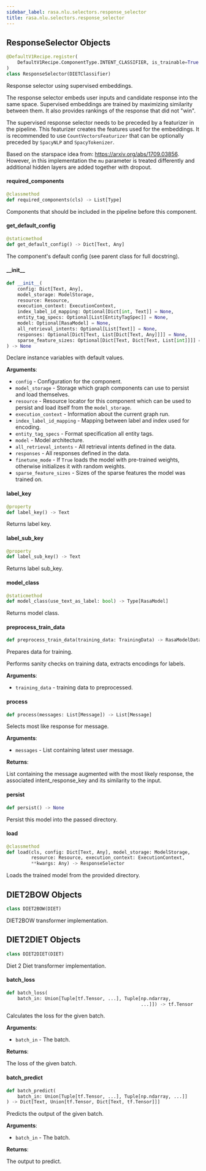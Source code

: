 ```yaml
---
sidebar_label: rasa.nlu.selectors.response_selector
title: rasa.nlu.selectors.response_selector
---
```

## ResponseSelector Objects

```python
@DefaultV1Recipe.register(
    DefaultV1Recipe.ComponentType.INTENT_CLASSIFIER, is_trainable=True
)
class ResponseSelector(DIETClassifier)
```

Response selector using supervised embeddings.

The response selector embeds user inputs
and candidate response into the same space.
Supervised embeddings are trained by maximizing similarity between them.
It also provides rankings of the response that did not &quot;win&quot;.

The supervised response selector needs to be preceded by
a featurizer in the pipeline.
This featurizer creates the features used for the embeddings.
It is recommended to use ``CountVectorsFeaturizer`` that
can be optionally preceded by ``SpacyNLP`` and ``SpacyTokenizer``.

Based on the starspace idea from: https://arxiv.org/abs/1709.03856.
However, in this implementation the `mu` parameter is treated differently
and additional hidden layers are added together with dropout.

#### required\_components

```python
@classmethod
def required_components(cls) -> List[Type]
```

Components that should be included in the pipeline before this component.

#### get\_default\_config

```python
@staticmethod
def get_default_config() -> Dict[Text, Any]
```

The component&#x27;s default config (see parent class for full docstring).

#### \_\_init\_\_

```python
def __init__(
    config: Dict[Text, Any],
    model_storage: ModelStorage,
    resource: Resource,
    execution_context: ExecutionContext,
    index_label_id_mapping: Optional[Dict[int, Text]] = None,
    entity_tag_specs: Optional[List[EntityTagSpec]] = None,
    model: Optional[RasaModel] = None,
    all_retrieval_intents: Optional[List[Text]] = None,
    responses: Optional[Dict[Text, List[Dict[Text, Any]]]] = None,
    sparse_feature_sizes: Optional[Dict[Text, Dict[Text, List[int]]]] = None
) -> None
```

Declare instance variables with default values.

**Arguments**:

- `config` - Configuration for the component.
- `model_storage` - Storage which graph components can use to persist and load
  themselves.
- `resource` - Resource locator for this component which can be used to persist
  and load itself from the `model_storage`.
- `execution_context` - Information about the current graph run.
- `index_label_id_mapping` - Mapping between label and index used for encoding.
- `entity_tag_specs` - Format specification all entity tags.
- `model` - Model architecture.
- `all_retrieval_intents` - All retrieval intents defined in the data.
- `responses` - All responses defined in the data.
- `finetune_mode` - If `True` loads the model with pre-trained weights,
  otherwise initializes it with random weights.
- `sparse_feature_sizes` - Sizes of the sparse features the model was trained on.

#### label\_key

```python
@property
def label_key() -> Text
```

Returns label key.

#### label\_sub\_key

```python
@property
def label_sub_key() -> Text
```

Returns label sub_key.

#### model\_class

```python
@staticmethod
def model_class(use_text_as_label: bool) -> Type[RasaModel]
```

Returns model class.

#### preprocess\_train\_data

```python
def preprocess_train_data(training_data: TrainingData) -> RasaModelData
```

Prepares data for training.

Performs sanity checks on training data, extracts encodings for labels.

**Arguments**:

- `training_data` - training data to preprocessed.

#### process

```python
def process(messages: List[Message]) -> List[Message]
```

Selects most like response for message.

**Arguments**:

- `messages` - List containing latest user message.
  

**Returns**:

  List containing the message augmented with the most likely response,
  the associated intent_response_key and its similarity to the input.

#### persist

```python
def persist() -> None
```

Persist this model into the passed directory.

#### load

```python
@classmethod
def load(cls, config: Dict[Text, Any], model_storage: ModelStorage,
         resource: Resource, execution_context: ExecutionContext,
         **kwargs: Any) -> ResponseSelector
```

Loads the trained model from the provided directory.

## DIET2BOW Objects

```python
class DIET2BOW(DIET)
```

DIET2BOW transformer implementation.

## DIET2DIET Objects

```python
class DIET2DIET(DIET)
```

Diet 2 Diet transformer implementation.

#### batch\_loss

```python
def batch_loss(
    batch_in: Union[Tuple[tf.Tensor, ...], Tuple[np.ndarray,
                                                 ...]]) -> tf.Tensor
```

Calculates the loss for the given batch.

**Arguments**:

- `batch_in` - The batch.
  

**Returns**:

  The loss of the given batch.

#### batch\_predict

```python
def batch_predict(
    batch_in: Union[Tuple[tf.Tensor, ...], Tuple[np.ndarray, ...]]
) -> Dict[Text, Union[tf.Tensor, Dict[Text, tf.Tensor]]]
```

Predicts the output of the given batch.

**Arguments**:

- `batch_in` - The batch.
  

**Returns**:

  The output to predict.

